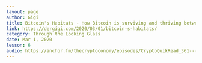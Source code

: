 ```yaml
---
layout: page
author: Gigi
title: Bitcoin's Habitats - How Bitcoin is surviving and thriving between worlds
link: https://dergigi.com/2020/03/01/bitcoin-s-habitats/
category: Through the Looking Glass
date: Mar 1, 2020
lesson: 6
audio: https://anchor.fm/thecryptoconomy/episodes/CryptoQuikRead_361---Bitcoins-Habitats-DerGigi-eb7v52/a-a1khpd8
---
```

